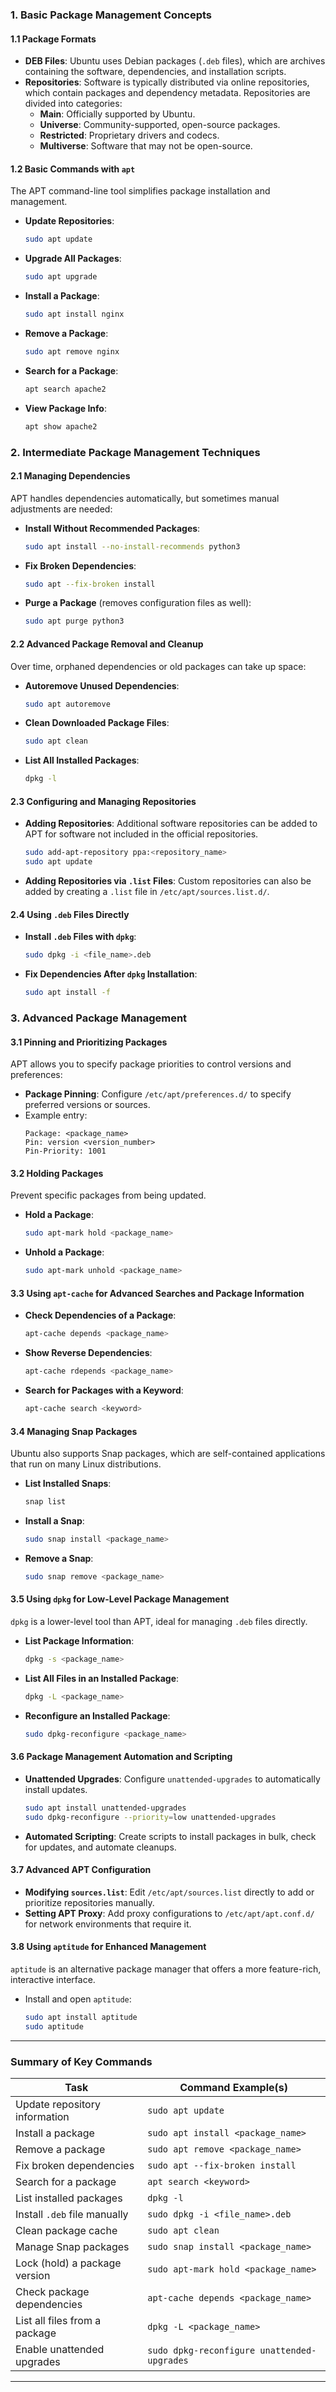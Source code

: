 
### **1. Basic Package Management Concepts**

#### **1.1 Package Formats**
- **DEB Files**: Ubuntu uses Debian packages (`.deb` files), which are archives containing the software, dependencies, and installation scripts. 
- **Repositories**: Software is typically distributed via online repositories, which contain packages and dependency metadata. Repositories are divided into categories:
  - **Main**: Officially supported by Ubuntu.
  - **Universe**: Community-supported, open-source packages.
  - **Restricted**: Proprietary drivers and codecs.
  - **Multiverse**: Software that may not be open-source.

#### **1.2 Basic Commands with `apt`**
   The APT command-line tool simplifies package installation and management.
   - **Update Repositories**:
     ```bash
     sudo apt update
     ```
   - **Upgrade All Packages**:
     ```bash
     sudo apt upgrade
     ```
   - **Install a Package**:
     ```bash
     sudo apt install nginx
     ```
   - **Remove a Package**:
     ```bash
     sudo apt remove nginx
     ```
   - **Search for a Package**:
     ```bash
     apt search apache2
     ```
   - **View Package Info**:
     ```bash
     apt show apache2
     ```

### **2. Intermediate Package Management Techniques**

#### **2.1 Managing Dependencies**
   APT handles dependencies automatically, but sometimes manual adjustments are needed:
   - **Install Without Recommended Packages**:
     ```bash
     sudo apt install --no-install-recommends python3
     ```
   - **Fix Broken Dependencies**:
     ```bash
     sudo apt --fix-broken install
     ```
   - **Purge a Package** (removes configuration files as well):
     ```bash
     sudo apt purge python3
     ```

#### **2.2 Advanced Package Removal and Cleanup**
   Over time, orphaned dependencies or old packages can take up space:
   - **Autoremove Unused Dependencies**:
     ```bash
     sudo apt autoremove
     ```
   - **Clean Downloaded Package Files**:
     ```bash
     sudo apt clean
     ```
   - **List All Installed Packages**:
     ```bash
     dpkg -l
     ```

#### **2.3 Configuring and Managing Repositories**
   - **Adding Repositories**: Additional software repositories can be added to APT for software not included in the official repositories.
     ```bash
     sudo add-apt-repository ppa:<repository_name>
     sudo apt update
     ```
   - **Adding Repositories via `.list` Files**:
     Custom repositories can also be added by creating a `.list` file in `/etc/apt/sources.list.d/`.

#### **2.4 Using `.deb` Files Directly**
   - **Install `.deb` Files with `dpkg`**:
     ```bash
     sudo dpkg -i <file_name>.deb
     ```
   - **Fix Dependencies After `dpkg` Installation**:
     ```bash
     sudo apt install -f
     ```

### **3. Advanced Package Management**

#### **3.1 Pinning and Prioritizing Packages**
   APT allows you to specify package priorities to control versions and preferences:
   - **Package Pinning**: Configure `/etc/apt/preferences.d/` to specify preferred versions or sources.
   - Example entry:
     ```
     Package: <package_name>
     Pin: version <version_number>
     Pin-Priority: 1001
     ```

#### **3.2 Holding Packages**
   Prevent specific packages from being updated.
   - **Hold a Package**:
     ```bash
     sudo apt-mark hold <package_name>
     ```
   - **Unhold a Package**:
     ```bash
     sudo apt-mark unhold <package_name>
     ```

#### **3.3 Using `apt-cache` for Advanced Searches and Package Information**
   - **Check Dependencies of a Package**:
     ```bash
     apt-cache depends <package_name>
     ```
   - **Show Reverse Dependencies**:
     ```bash
     apt-cache rdepends <package_name>
     ```
   - **Search for Packages with a Keyword**:
     ```bash
     apt-cache search <keyword>
     ```

#### **3.4 Managing Snap Packages**
   Ubuntu also supports Snap packages, which are self-contained applications that run on many Linux distributions.
   - **List Installed Snaps**:
     ```bash
     snap list
     ```
   - **Install a Snap**:
     ```bash
     sudo snap install <package_name>
     ```
   - **Remove a Snap**:
     ```bash
     sudo snap remove <package_name>
     ```

#### **3.5 Using `dpkg` for Low-Level Package Management**
   `dpkg` is a lower-level tool than APT, ideal for managing `.deb` files directly.
   - **List Package Information**:
     ```bash
     dpkg -s <package_name>
     ```
   - **List All Files in an Installed Package**:
     ```bash
     dpkg -L <package_name>
     ```
   - **Reconfigure an Installed Package**:
     ```bash
     sudo dpkg-reconfigure <package_name>
     ```

#### **3.6 Package Management Automation and Scripting**
   - **Unattended Upgrades**: Configure `unattended-upgrades` to automatically install updates.
     ```bash
     sudo apt install unattended-upgrades
     sudo dpkg-reconfigure --priority=low unattended-upgrades
     ```
   - **Automated Scripting**: Create scripts to install packages in bulk, check for updates, and automate cleanups.

#### **3.7 Advanced APT Configuration**
   - **Modifying `sources.list`**: Edit `/etc/apt/sources.list` directly to add or prioritize repositories manually.
   - **Setting APT Proxy**: Add proxy configurations to `/etc/apt/apt.conf.d/` for network environments that require it.

#### **3.8 Using `aptitude` for Enhanced Management**
   `aptitude` is an alternative package manager that offers a more feature-rich, interactive interface.
   - Install and open `aptitude`:
     ```bash
     sudo apt install aptitude
     sudo aptitude
     ```

---

### **Summary of Key Commands**

| Task                               | Command Example(s)                                |
|------------------------------------|---------------------------------------------------|
| Update repository information      | `sudo apt update`                                 |
| Install a package                  | `sudo apt install <package_name>`                 |
| Remove a package                   | `sudo apt remove <package_name>`                  |
| Fix broken dependencies            | `sudo apt --fix-broken install`                   |
| Search for a package               | `apt search <keyword>`                            |
| List installed packages            | `dpkg -l`                                         |
| Install `.deb` file manually       | `sudo dpkg -i <file_name>.deb`                    |
| Clean package cache                | `sudo apt clean`                                  |
| Manage Snap packages               | `sudo snap install <package_name>`                |
| Lock (hold) a package version      | `sudo apt-mark hold <package_name>`               |
| Check package dependencies         | `apt-cache depends <package_name>`                |
| List all files from a package      | `dpkg -L <package_name>`                          |
| Enable unattended upgrades         | `sudo dpkg-reconfigure unattended-upgrades`       |

---

